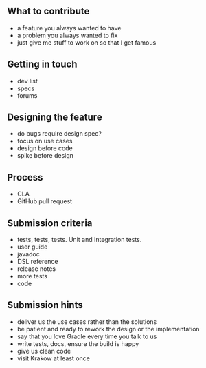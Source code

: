 ## What to contribute

* a feature you always wanted to have
* a problem you always wanted to fix
* just give me stuff to work on so that I get famous

## Getting in touch

* dev list
* specs
* forums

## Designing the feature

* do bugs require design spec?
* focus on use cases
* design before code
* spike before design

## Process

* CLA
* GitHub pull request

## Submission criteria

* tests, tests, tests. Unit and Integration tests.
* user guide
* javadoc
* DSL reference
* release notes
* more tests
* code

## Submission hints

* deliver us the use cases rather than the solutions
* be patient and ready to rework the design or the implementation
* say that you love Gradle every time you talk to us
* write tests, docs, ensure the build is happy
* give us clean code
* visit Krakow at least once